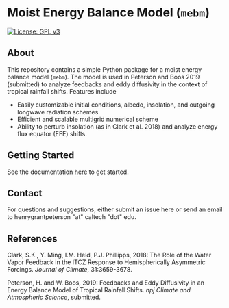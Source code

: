 # Moist Energy Balance Model (`mebm`)

[![License: GPL v3](https://img.shields.io/badge/License-GPLv3-blue.svg)](https://www.gnu.org/licenses/gpl-3.0)

## About
This repository contains a simple Python package for a moist energy balance model (`mebm`).
The model is used in Peterson and Boos 2019 (submitted) to analyze feedbacks and eddy diffusivity in the context of tropical rainfall shifts.
Features include
- Easily customizable initial conditions, albedo, insolation, and outgoing longwave radiation schemes
- Efficient and scalable multigrid numerical scheme
- Ability to perturb insolation (as in Clark et al. 2018) and analyze energy flux equator (EFE) shifts.

## Getting Started
See the documentation [here](docs/guide.md) to get started. 

## Contact
For questions and suggestions, either submit an issue here or send an email to henrygrantpeterson "at" caltech "dot" edu.

## References
Clark, S.K., Y. Ming, I.M. Held, P.J. Phillipps, 2018: The Role of the Water Vapor Feedback in the ITCZ Response to Hemispherically Asymmetric Forcings. *Journal of Climate*, 31:3659-3678.

Peterson, H. and W. Boos, 2019: Feedbacks and Eddy Diffusivity in an Energy Balance Model of Tropical Rainfall Shifts. *npj Climate and Atmospheric Science*, submitted.

